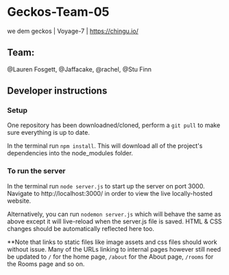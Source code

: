 # Geckos-Team-05

we dem geckos | Voyage-7 | https://chingu.io/

## Team:
@Lauren Fosgett, 
@Jaffacake, 
@rachel, 
@Stu Finn

## Developer instructions

### Setup
One repository has been downloadned/cloned, perform a `git pull` to make sure everything is up to date.

In the terminal run `npm install`.  This will download all of the project's dependencies into the node_modules folder.

### To run the server

In the terminal run `node server.js` to start up the server on port 3000. Navigate to http://localhost:3000/ in order to view the live locally-hosted website.

Alternatively, you can run `nodemon server.js` which will behave the same as above except it will live-reload when the server.js file is saved.  HTML & CSS changes should be automatically reflected here too.

**Note that links to static files like image assets and css files should work without issue.  Many of the URLs linking to internal pages however still need be updated to `/` for the home page, `/about` for the About page, `/rooms` for the Rooms page and so on.
